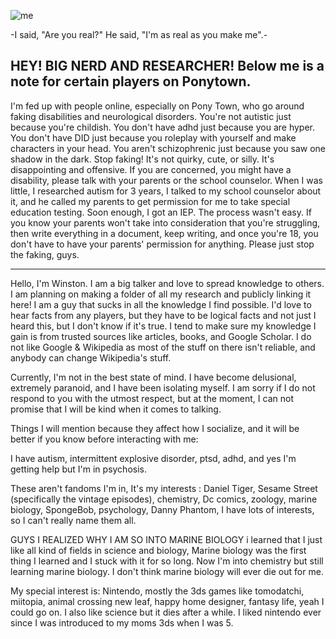 
![me](https://i.pinimg.com/736x/a6/60/1e/a6601e986386d6044497e4a96e141f1c.jpg)

-I said, "Are you real?" He said, "I'm as real as you make me".-

HEY! BIG NERD AND RESEARCHER! Below me is a note for certain players on Ponytown.
--------
I'm fed up with people online, especially on Pony Town, who go around faking disabilities and neurological disorders. You're not autistic just because you're childish. You don't have adhd just because you are hyper. You don't have DID just because you roleplay with yourself and make characters in your head. You aren't schizophrenic just because you saw one shadow in the dark. Stop faking! It's not quirky, cute, or silly. It's disappointing and offensive. If you are concerned, you might have a disability, please talk with your parents or the school counselor. When I was little, I researched autism for 3 years, I talked to my school counselor about it, and he called my parents to get permission for me to take special education testing. Soon enough, I got an IEP. The process wasn't easy. If you know your parents won't take into consideration that you're struggling, then write everything in a document, keep writing, and once you're 18, you don't have to have your parents' permission for anything. Please just stop the faking, guys.

----------------
Hello, I'm Winston. I am a big talker and love to spread knowledge to others. I am planning on making a folder of all my research and publicly linking it here! I am a guy that sucks in all the knowledge I find possible. I'd love to hear facts from any players, but they have to be logical facts and not just I heard this, but I don't know if it's true. I tend to make sure my knowledge I gain is from trusted sources like articles, books, and Google Scholar. I do not like Google & Wikipedia as most of the stuff on there isn't reliable, and anybody can change Wikipedia's stuff. 

Currently, I'm not in the best state of mind. I have become delusional, extremely paranoid, and I have been isolating myself. I am sorry if I do not respond to you with the utmost respect, but at the moment, I can not promise that I will be kind when it comes to talking. 

Things I will mention because they affect how I socialize, and it will be better if you know before interacting with me:

I have autism, intermittent explosive disorder, ptsd, adhd, and yes I'm getting help but I'm in psychosis.


These aren't fandoms I'm in, It's my interests : Daniel Tiger, Sesame Street (specifically the vintage episodes), chemistry, Dc comics, zoology, marine biology, SpongeBob, psychology, Danny Phantom, I have lots of interests, so I can't really name them all.

GUYS I REALIZED WHY I AM SO INTO MARINE BIOLOGY i learned that I just like all kind of fields in science and biology, Marine biology was the first thing I learned and I stuck with it for so long. Now I'm into chemistry but still learning marine biology. I don't think marine biology will ever die out for me.

My special interest is: Nintendo, mostly the 3ds games like tomodatchi, miitopia, animal crossing new leaf, happy home designer, fantasy life, yeah I could go on. I also like science but it dies after a while. I liked nintendo ever since I was introduced to my moms 3ds when I was 5.


